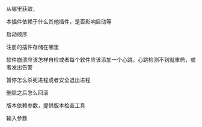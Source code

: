 

从哪里获取，

本插件依赖于什么其他插件，是否影响启动等

启动顺序

注册的插件存储在哪里

软件崩溃应该怎样自检或者每个软件应该添加一个心跳，心跳检测不到就重启，或者发出告警

暂停怎么杀死进程或者安全退出进程

删除之后怎么回滚

版本依赖参数，提供版本检查工具



输入参数





